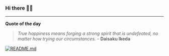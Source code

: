 ### Hi there 👋🏻


---

**Quote of the day**

> *True happiness means forging a strong spirit that is undefeated, no matter how trying our circumstances.* - **Daisaku Ikeda** 

[![README.md](https://github.com/marcolovazzano/marcolovazzano/actions/workflows/readme.yml/badge.svg?branch=main)](https://github.com/marcolovazzano/marcolovazzano/actions/workflows/readme.yml)
